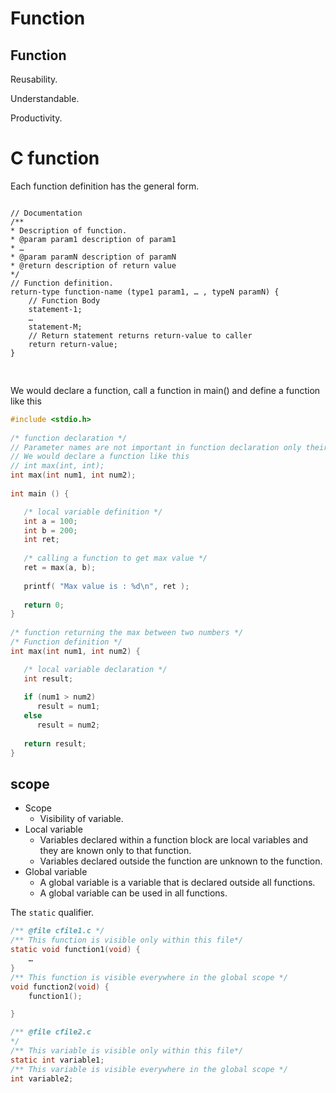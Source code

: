 # Function      

## Function      

Reusability.     

Understandable.     

Productivity.      

# C function      

Each function definition has the general form.      

<pre>
<code class="language-c">
// Documentation        
/**
* Description of function.
* @param param1 description of param1 
* …
* @param paramN description of paramN 
* @return description of return value 
*/ 
// Function definition.            
return-type function-name (type1 param1, … , typeN paramN) { 
    // Function Body        
    statement-1; 
    …
    statement-M; 
    // Return statement returns return-value to caller        
    return return-value;     
}      

</code>    
</pre>      

We would declare a function, call a function in main() and define a function like this       

```c      
#include <stdio.h>
 
/* function declaration */
// Parameter names are not important in function declaration only their type is required.        
// We would declare a function like this        
// int max(int, int);      
int max(int num1, int num2);
 
int main () {

   /* local variable definition */
   int a = 100;
   int b = 200;
   int ret;
 
   /* calling a function to get max value */
   ret = max(a, b);
 
   printf( "Max value is : %d\n", ret );
 
   return 0;
}
 
/* function returning the max between two numbers */
/* Function definition */        
int max(int num1, int num2) {

   /* local variable declaration */
   int result;
 
   if (num1 > num2)
      result = num1;
   else
      result = num2;
 
   return result; 
}        

```        






## scope      

* Scope      
    - Visibility of variable.      
* Local variable      
    - Variables declared within a function block are local variables and they are known only to that function.                
    - Variables declared outside the function are unknown to the function.                                           
* Global variable      
    - A global variable is a variable that is declared outside all functions.       
    - A global variable can be used in all functions.        



















The `static` qualifier.      

```c
/** @file cfile1.c */ 
/** This function is visible only within this file*/ 
static void function1(void) { 
    …
} 
/** This function is visible everywhere in the global scope */ 
void function2(void) { 
    function1();      

}

```       

```c        
/** @file cfile2.c 
*/ 
/** This variable is visible only within this file*/ 
static int variable1; 
/** This variable is visible everywhere in the global scope */ 
int variable2;        

```      





        





       





























